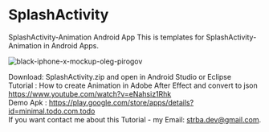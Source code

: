 # SplashActivity
SplashActivity-Animation Android App
This is templates for SplashActivity-Animation in Android Apps. 

![black-iphone-x-mockup-oleg-pirogov](https://user-images.githubusercontent.com/27066008/52147203-3e954380-2666-11e9-9060-7615a2be467a.png)


Download: SplashActivity.zip and open in Android Studio or Eclipse<br>
Tutorial : How to create Animation in Adobe After Effect and convert to json https://www.youtube.com/watch?v=eNahsiz1Rhk<br>
Demo Apk : https://play.google.com/store/apps/details?id=minimal.todo.com.todo<br>
If you want contact me about this Tutorial - my Email: strba.dev@gmail.com.
